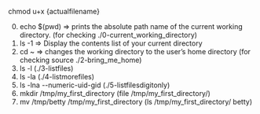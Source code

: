 chmod u+x {actualfilename}

0) echo $(pwd) =>  prints the absolute path name of the current working directory. (for checking ./0-current_working_directory)
1) ls -1 => Display the contents list of your current directory
2) cd ~ => changes the working directory to the user’s home directory (for checking source ./2-bring_me_home)
3) ls -l  (./3-listfiles)
4) ls -la (./4-listmorefiles)
5) ls -lna --numeric-uid-gid (./5-listfilesdigitonly)
6) mkdir /tmp/my_first_directory (file /tmp/my_first_directory/)
7) mv /tmp/betty /tmp/my_first_directory (ls /tmp/my_first_directory/
betty)

